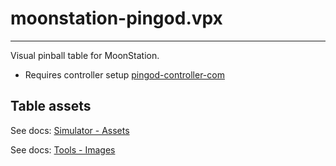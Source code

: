 # moonstation-pingod.vpx
---

Visual pinball table for MoonStation. 

- Requires controller setup [pingod-controller-com](https://github.com/FlippingFlips/pingod-controller-com/releases)

## Table assets

See docs: [Simulator - Assets](https://flippingflips.github.io/pingod-addons/game-assets/simulator-assets/)

See docs: [Tools - Images](https://flippingflips.github.io/pingod-addons/game-assets/tools-image/)

